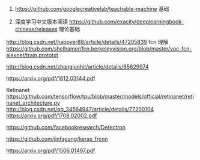 


1.  https://github.com/googlecreativelab/teachable-machine   基础

2.  深度学习中文版本阅读
    https://github.com/exacity/deeplearningbook-chinese/releases 理论基础

http://blog.csdn.net/happyer88/article/details/47205839 fcn 理解
https://github.com/shelhamer/fcn.berkeleyvision.org/blob/master/voc-fcn-alexnet/train.prototxt

http://blog.csdn.net/zhangjunhit/article/details/65629974


https://arxiv.org/pdf/1612.03144.pdf


Retinanet 
https://github.com/tensorflow/tpu/blob/master/models/official/retinanet/retinanet_architecture.py
http://blog.csdn.net/qq_34564947/article/details/77200104
https://arxiv.org/pdf/1708.02002.pdf



https://github.com/facebookresearch/Detectron


https://github.com/jinfagang/keras_frcnn


https://arxiv.org/pdf/1506.01497.pdf







 
 
